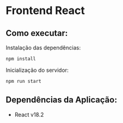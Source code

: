# Frontend React
 
## Como executar:
Instalação das dependências:
```
npm install
```

Inicialização do servidor:
```
npm run start
```

## Dependências da Aplicação:
* React v18.2
